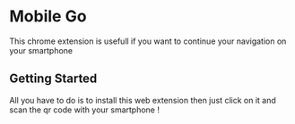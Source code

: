 # Mobile Go

This chrome extension is usefull if you want to continue your navigation on your smartphone

## Getting Started

All you have to do is to install this web extension then just click on it and scan the qr code with your smartphone !
